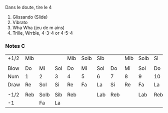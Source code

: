Dans le doute, tire le 4

1. Glissando (Slide)
2. Vibrato
3. Wha Wha (jeu de m ains)
4. Trille, Wrrble, 4-3-4 or 4-5-4



### Notes  C

|      |     |      |     |     |      |     |     |     |      |   |
|------|-----|------|-----|-----|------|-----|-----|-----|------|---|
| +1/2 | Mib |      |     | Mib | Solb | Sib |     | Mib | Solb | Si |
|      |     |      |     |     |      |     |     |     |      |   |
| Blow | Do  | Mi   | Sol | Do  | Mi   | Sol | Do  | Mi  | Sol  | Do |
| Num  | 1   | 2    | 3   | 4   | 5    | 6   | 7   | 8   | 9    | 10 |
| Draw | Re  | Sol  | Si  | Re  | Fa   | La  | Si  | Re  | Fa   | La |
|      |     |      |     |     |      |     |     |     |      |   |
| -1/2 | Reb | Solb | Sib | Reb |      | Lab | Reb |     | Lab  | Reb |
| -1   |     | Fa   | La  |     |      |     |     |     |      |   |


